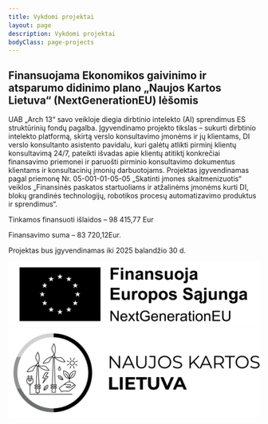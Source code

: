 ```yaml
---
title: Vykdomi projektai
layout: page
description: Vykdomi projektai
bodyClass: page-projects
---
```


## Finansuojama Ekonomikos gaivinimo ir atsparumo didinimo plano „Naujos Kartos Lietuva“ (NextGenerationEU) lėšomis

UAB „Arch 13“ savo veikloje diegia dirbtinio intelekto (AI) sprendimus ES struktūrinių fondų pagalba.
Įgyvendinamo projekto tikslas – sukurti dirbtinio intelekto platformą, skirtą verslo konsultavimo įmonėms ir jų klientams, DI verslo konsultanto asistento pavidalu, kuri galėtų atlikti pirminį klientų konsultavimą 24/7, pateikti išvadas apie klientų atitiktį konkrečiai finansavimo priemonei ir paruošti pirminio konsultavimo dokumentus klientams ir konsultacinių įmonių darbuotojams.
Projektas įgyvendinamas pagal priemonę Nr. 05-001-01-05-05 „Skatinti įmones skaitmenizuotis“ veiklos „Finansinės paskatos startuoliams ir atžalinėms įmonėms kurti DI, blokų grandinės technologijų, robotikos procesų automatizavimo produktus ir sprendimus“.

Tinkamos finansuoti išlaidos – 98 415,77 Eur

Finansavimo suma – 83 720,12Eur.

Projektas bus įgyvendinamas iki 2025 balandžio 30 d.

![NextGenerationEU](/images/NextGenerationEU-black.jpg)
![NaujosKartosLietuva](/images/NaujosKartosLietuva-black.png)